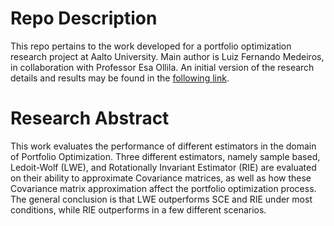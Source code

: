 # Repo Description

This repo pertains to the work developed for a portfolio optimization 
research project at Aalto University. Main author is Luiz Fernando Medeiros, in collaboration with Professor
Esa Ollila. An initial version of the research details and results may be found in 
the [following link](./report/LFM_estimator_research_project.pdf). 

# Research Abstract

This work evaluates the performance of different estimators in the domain of Portfolio Optimization. 
Three different estimators, namely sample based, Ledoit-Wolf (LWE), 
and Rotationally Invariant Estimator (RIE) are evaluated on their 
ability to approximate Covariance matrices, 
as well as how these Covariance matrix approximation 
affect the portfolio optimization process.  The general conclusion is that LWE outperforms SCE and RIE under most 
conditions, while RIE outperforms in a few different scenarios.
